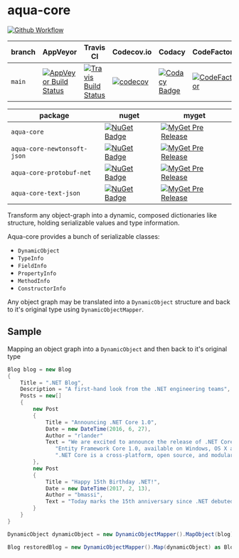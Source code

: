 # aqua-core

[![Github Workflow][pub-badge]][pub-link]

| branch | AppVeyor                         | Travis CI                      | Codecov.io         | Codacy                  | CodeFactor             | License                     |
| ---    | ---                              | ---                            | ---                | ---                     | ---                    | ---                         |
| `main` | [![AppVeyor Build Status][1]][2] | [![Travis Build Status][3]][4] | [![codecov][5]][6] | [![Codacy Badge][7]][8] | [![CodeFactor][9]][10] | [![GitHub license][11]][12] |

| package                     | nuget                    | myget                          |
| ---                         | ---                      | ---                            |
| `aqua-core`                 | [![NuGet Badge][13]][14] | [![MyGet Pre Release][15]][16] |
| `aqua-core-newtonsoft-json` | [![NuGet Badge][17]][18] | [![MyGet Pre Release][19]][20] |
| `aqua-core-protobuf-net`    | [![NuGet Badge][21]][22] | [![MyGet Pre Release][23]][24] |
| `aqua-core-text-json`       | [![NuGet Badge][25]][26] | [![MyGet Pre Release][27]][28] |

Transform any object-graph into a dynamic, composed dictionaries like structure, holding serializable values and type information.

Aqua-core provides a bunch of serializable classes:

- `DynamicObject`
- `TypeInfo`
- `FieldInfo`
- `PropertyInfo`
- `MethodInfo`
- `ConstructorInfo`

Any object graph may be translated into a `DynamicObject` structure and back to it's original type using `DynamicObjectMapper`.

## Sample

Mapping an object graph into a `DynamicObject` and then back to it's original type

```C#
Blog blog = new Blog
{
    Title = ".NET Blog",
    Description = "A first-hand look from the .NET engineering teams",
    Posts = new[]
    {
        new Post
        {
            Title = "Announcing .NET Core 1.0",
            Date = new DateTime(2016, 6, 27),
            Author = "rlander"
            Text = "We are excited to announce the release of .NET Core 1.0, ASP.NET Core 1.0 and " +
               "Entity Framework Core 1.0, available on Windows, OS X and Linux! " +
               ".NET Core is a cross-platform, open source, and modular .NET platform [...]",
        },
        new Post
        {
            Title = "Happy 15th Birthday .NET!",
            Date = new DateTime(2017, 2, 13),
            Author = "bmassi",
            Text = "Today marks the 15th anniversary since .NET debuted to the world [...]",
        }
    }
}

DynamicObject dynamicObject = new DynamicObjectMapper().MapObject(blog);

Blog restoredBlog = new DynamicObjectMapper().Map(dynamicObject) as Blog;
```

[1]: https://ci.appveyor.com/api/projects/status/98rc3yav530hlw1c/branch/main?svg=true
[2]: https://ci.appveyor.com/project/6bee/aqua-core

[3]: https://api.travis-ci.com/6bee/aqua-core.svg?branch=main
[4]: https://travis-ci.com/github/6bee/aqua-core?branch=main

[5]: https://codecov.io/gh/6bee/aqua-core/branch/main/graph/badge.svg
[6]: https://codecov.io/gh/6bee/aqua-core

[7]: https://app.codacy.com/project/badge/Grade/b6c426b5f19140d8a793f06d73984005
[8]: https://app.codacy.com/gh/6bee/aqua-core/dashboard

[9]: https://www.codefactor.io/repository/github/6bee/aqua-core/badge
[10]: https://www.codefactor.io/repository/github/6bee/aqua-core

[11]: https://img.shields.io/github/license/6bee/aqua-core.svg
[12]: https://github.com/6bee/aqua-core/blob/main/license.txt

[13]: https://buildstats.info/nuget/aqua-core
[14]: https://www.nuget.org/packages/aqua-core
[15]: https://img.shields.io/myget/aqua/vpre/aqua-core.svg?style=flat-square&label=myget
[16]: https://www.myget.org/feed/aqua/package/nuget/aqua-core

[17]: https://buildstats.info/nuget/aqua-core-newtonsoft-json
[18]: https://www.nuget.org/packages/aqua-core-newtonsoft-json
[19]: https://img.shields.io/myget/aqua/vpre/aqua-core-newtonsoft-json.svg?style=flat-square&label=myget
[20]: https://www.myget.org/feed/aqua/package/nuget/aqua-core-newtonsoft-json

[21]: https://buildstats.info/nuget/aqua-core-protobuf-net
[22]: https://www.nuget.org/packages/aqua-core-protobuf-net
[23]: https://img.shields.io/myget/aqua/vpre/aqua-core-protobuf-net.svg?style=flat-square&label=myget
[24]: https://www.myget.org/feed/aqua/package/nuget/aqua-core-protobuf-net

[25]: https://buildstats.info/nuget/aqua-core-text-json
[26]: https://www.nuget.org/packages/aqua-core-text-json
[27]: https://img.shields.io/myget/aqua/vpre/aqua-core-text-json.svg?style=flat-square&label=myget
[28]: https://www.myget.org/feed/aqua/package/nuget/aqua-core-text-json

[pub-badge]: https://github.com/6bee/aqua-core/actions/workflows/publish.yml/badge.svg
[pub-link]: https://github.com/6bee/aqua-core/actions/workflows/publish.yml